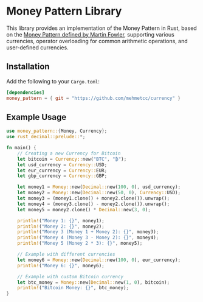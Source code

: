 # Money Pattern Library

This library provides an implementation of the Money Pattern in Rust, based on the [Money Pattern defined by Martin Fowler](https://martinfowler.com/eaaCatalog/money.html), supporting various currencies, operator overloading for common arithmetic operations, and user-defined currencies.

## Installation

Add the following to your `Cargo.toml`:

```toml
[dependencies]
money_pattern = { git = "https://github.com/mehmetcc/currency" }
```

## Example Usage

```rust
use money_pattern::{Money, Currency};
use rust_decimal::prelude::*;

fn main() {
    // Creating a new Currency for Bitcoin
    let bitcoin = Currency::new("BTC", "₿");
    let usd_currency = Currency::USD;
    let eur_currency = Currency::EUR;
    let gbp_currency = Currency::GBP;

    let money1 = Money::new(Decimal::new(100, 0), usd_currency);
    let money2 = Money::new(Decimal::new(50, 0), Currency::USD);
    let money3 = (money1.clone() + money2.clone()).unwrap();
    let money4 = (money3.clone() - money2.clone()).unwrap();
    let money5 = money2.clone() * Decimal::new(3, 0);

    println!("Money 1: {}", money1);
    println!("Money 2: {}", money2);
    println!("Money 3 (Money 1 + Money 2): {}", money3);
    println!("Money 4 (Money 3 - Money 2): {}", money4);
    println!("Money 5 (Money 2 * 3): {}", money5);

    // Example with different currencies
    let money6 = Money::new(Decimal::new(100, 0), eur_currency);
    println!("Money 6: {}", money6);

    // Example with custom Bitcoin currency
    let btc_money = Money::new(Decimal::new(1, 0), bitcoin);
    println!("Bitcoin Money: {}", btc_money);
}
```

